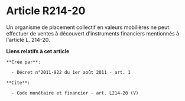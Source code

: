 # Article R214-20

Un organisme de placement collectif en valeurs mobilières ne peut effectuer de ventes à découvert d'instruments financiers
mentionnés à l'article L. 214-20.

**Liens relatifs à cet article**

	**Créé par**:

	  - Décret n°2011-922 du 1er août 2011 - art. 1

	**Cite**:

	  - Code monétaire et financier - art. L214-20 (V)
